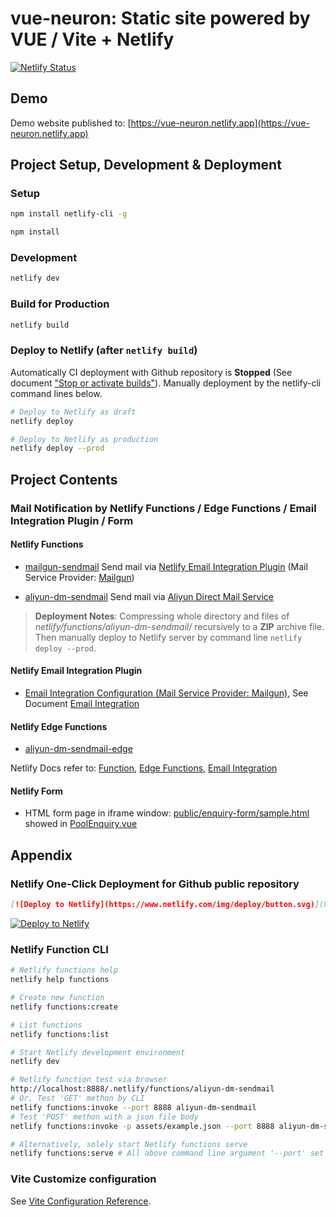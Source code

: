 # vue-neuron: Static site powered by VUE / Vite + Netlify

[![Netlify Status](https://api.netlify.com/api/v1/badges/f63cda47-090d-41bf-aae2-56ef82e9896b/deploy-status)](https://app.netlify.com/sites/vue-neuron/deploys)

## Demo

Demo website published to: [https://vue-neuron.netlify.app](https://vue-neuron.netlify.app)

## Project Setup, Development & Deployment

### Setup

```sh
npm install netlify-cli -g

npm install
```

### Development

```sh
netlify dev
```

### Build for Production

```sh
netlify build
```

### Deploy to Netlify (after `netlify build`)

Automatically CI deployment with Github repository is **Stopped** (See document ["Stop or activate builds"](https://docs.netlify.com/configure-builds/stop-or-activate-builds/)). Manually deployment by the netlify-cli command lines below.

```bash
# Deploy to Netlify as draft
netlify deploy

# Deploy to Netlify as production
netlify deploy --prod
```

## Project Contents

### Mail Notification by Netlify Functions / Edge Functions / Email Integration Plugin / Form

#### Netlify Functions

- [mailgun-sendmail](netlify/functions/mailgun-sendmail/) Send mail via [Netlify Email Integration Plugin](#netlify-email-integration-plugin) (Mail Service Provider: [Mailgun](https://app.mailgun.com/mg/dashboard))

- [aliyun-dm-sendmail](netlify/functions/aliyun-dm-sendmail/) Send mail via [Aliyun Direct Mail Service](https://dm.console.aliyun.com/#/directmail/Home/)

> **Deployment Notes**: Compressing whole directory and files of *netlify/functions/aliyun-dm-sendmail/* recursively to a **ZIP** archive file. Then manually deploy to Netlify server by command line `netlify deploy --prod`.

#### Netlify Email Integration Plugin

- [Email Integration Configuration (Mail Service Provider: Mailgun)](https://app.netlify.com/sites/vue-neuron/integrations/emails), See Document [Email Integration](https://docs.netlify.com/integrations/email-integration/)

#### Netlify Edge Functions

- [aliyun-dm-sendmail-edge](netlify/edge-functions/aliyun-dm-sendmail-edge.js)

Netlify Docs refer to: [Function](https://docs.netlify.com/functions/overview/), [Edge Functions](https://docs.netlify.com/edge-functions/overview/), [Email Integration](https://docs.netlify.com/integrations/email-integration/)

#### Netlify Form

- HTML form page in iframe window: [public/enquiry-form/sample.html](public/enquiry-form/sample.html) showed in [PoolEnquiry.vue](src/PoolEnquiry.vue)

## Appendix

### Netlify One-Click Deployment for Github public repository

```md
[![Deploy to Netlify](https://www.netlify.com/img/deploy/button.svg)](https://app.netlify.com/start/deploy?repository=https://github.com/dyslab/vue-neuron)
```

[![Deploy to Netlify](https://www.netlify.com/img/deploy/button.svg)](https://app.netlify.com/start/deploy?repository=https://github.com/dyslab/vue-neuron)

### Netlify Function CLI

```sh
# Netlify functions help
netlify help functions

# Create new function
netlify functions:create

# List functions
netlify functions:list

# Start Netlify development environment
netlify dev

# Netlify function test via browser
http://localhost:8888/.netlify/functions/aliyun-dm-sendmail
# Or, Test 'GET' methon by CLI
netlify functions:invoke --port 8888 aliyun-dm-sendmail
# Test 'POST' methon with a json file body
netlify functions:invoke -p assets/example.json --port 8888 aliyun-dm-sendmail

# Alternatively, solely start Netlify functions serve
netlify functions:serve # All above command line argument '--port' set to '9999' instead
```

### Vite Customize configuration

See [Vite Configuration Reference](https://vitejs.dev/config/).
